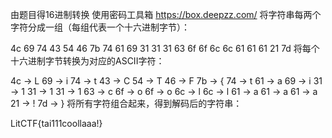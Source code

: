 由题目得16进制转换
使用密码工具箱
https://box.deepzz.com/
将字符串每两个字符分成一组（每组代表一个十六进制字节）：

4c 69 74 43 54 46 7b 74 61 69 31 31 31 63 6f 6f 6c 6c 61 61 61 21 7d
将每个十六进制字节转换为对应的ASCII字符：

4c -> L
69 -> i
74 -> t
43 -> C
54 -> T
46 -> F
7b -> {
74 -> t
61 -> a
69 -> i
31 -> 1
31 -> 1
31 -> 1
63 -> c
6f -> o
6f -> o
6c -> l
6c -> l
61 -> a
61 -> a
61 -> a
21 -> !
7d -> }
将所有字符组合起来，得到解码后的字符串：

LitCTF{tai111coollaaa!}